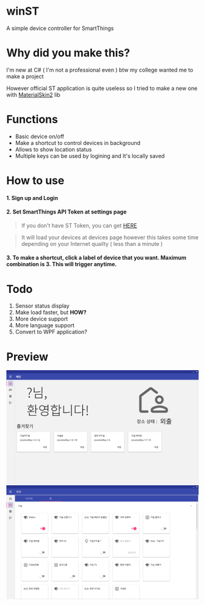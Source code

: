 # winST
A simple device controller for SmartThings

# Why did you make this?
I'm new at C# ( I'm not a professional even ) btw my college wanted me to make a project

However official ST application is quite useless so I tried to make a new one with
[MaterialSkin2](https://github.com/leocb/MaterialSkin) lib

# Functions
- Basic device on/off
- Make a shortcut to control devices in background
- Allows to show location status
- Multiple keys can be used by logining and It's locally saved

# How to use
#### 1. Sign up and Login
#### 2. Set SmartThings API Token at settings page
> If you don't have ST Token, you can get [HERE](https://account.smartthings.com/tokens)

> It will load your devices at devices page however this takes some time depending on your Internet quailty ( less than a minute )
#### 3. To make a shortcut, click a label of device that you want. Maximum combination is 3. This will trigger anytime.
    
# Todo
1. Sensor status display
2. Make load faster, but **HOW?**
3. More device support
4. More language support
5. Convert to WPF application?

# Preview
![Sample1](https://github.com/jjyn0215/winST/blob/main/sample2.png?raw=true)
![Sample2](https://github.com/jjyn0215/winST/blob/main/sample1.png?raw=true)

